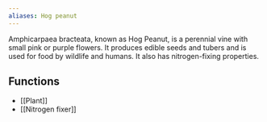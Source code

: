 ```yaml
---
aliases: Hog peanut
---
```

Amphicarpaea bracteata, known as Hog Peanut, is a perennial vine with small pink or purple flowers. It produces edible seeds and tubers and is used for food by wildlife and humans. It also has nitrogen-fixing properties.
## Functions
- [[Plant]]
- [[Nitrogen fixer]]